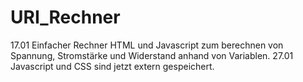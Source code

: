 # URI_Rechner
17.01 Einfacher Rechner HTML und Javascript zum berechnen von Spannung, Stromstärke und Widerstand anhand von Variablen.
27.01 Javascript und CSS sind jetzt extern gespeichert.
